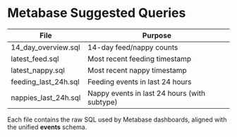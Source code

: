 # Metabase Suggested Queries

| File | Purpose |
|------|----------|
| 14_day_overview.sql | 14-day feed/nappy counts |
| latest_feed.sql | Most recent feeding timestamp |
| latest_nappy.sql | Most recent nappy timestamp |
| feeding_last_24h.sql | Feeding events in last 24 hours |
| nappies_last_24h.sql | Nappy events in last 24 hours (with subtype) |

Each file contains the raw SQL used by Metabase dashboards, aligned with the unified **events** schema.
